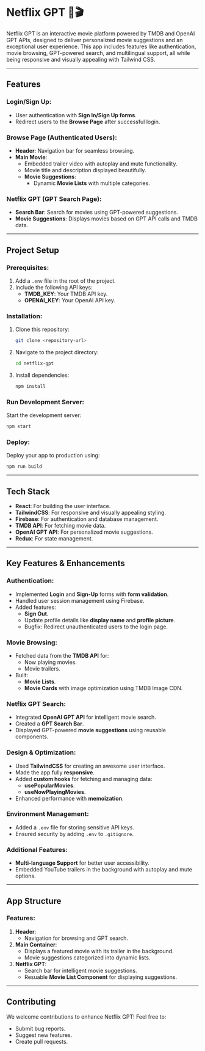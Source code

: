 # Netflix GPT 🎥🎬

Netflix GPT is an interactive movie platform powered by TMDB and OpenAI GPT APIs, designed to deliver personalized movie suggestions and an exceptional user experience. This app includes features like authentication, movie browsing, GPT-powered search, and multilingual support, all while being responsive and visually appealing with Tailwind CSS.

---

## Features

### Login/Sign Up:
- User authentication with **Sign In/Sign Up forms**.
- Redirect users to the **Browse Page** after successful login.

### Browse Page (Authenticated Users):
- **Header**: Navigation bar for seamless browsing.
- **Main Movie**:
  - Embedded trailer video with autoplay and mute functionality.
  - Movie title and description displayed beautifully.
  - **Movie Suggestions**:
    - Dynamic **Movie Lists** with multiple categories.

### Netflix GPT (GPT Search Page):
- **Search Bar**: Search for movies using GPT-powered suggestions.
- **Movie Suggestions**: Displays movies based on GPT API calls and TMDB data.

---

## Project Setup

### Prerequisites:
1. Add a `.env` file in the root of the project.
2. Include the following API keys:
   - **TMDB_KEY**: Your TMDB API key.
   - **OPENAI_KEY**: Your OpenAI API key.

### Installation:
1. Clone this repository:
   ```bash
   git clone <repository-url>
   ```
2. Navigate to the project directory:
   ```bash
   cd netflix-gpt
   ```
3. Install dependencies:
   ```bash
   npm install
   ```

### Run Development Server:
Start the development server:
```bash
npm start
```

### Deploy:
Deploy your app to production using:
```bash
npm run build
```

---

## Tech Stack
- **React**: For building the user interface.
- **TailwindCSS**: For responsive and visually appealing styling.
- **Firebase**: For authentication and database management.
- **TMDB API**: For fetching movie data.
- **OpenAI GPT API**: For personalized movie suggestions.
- **Redux**: For state management.

---

## Key Features & Enhancements

### Authentication:
- Implemented **Login** and **Sign-Up** forms with **form validation**.
- Handled user session management using Firebase.
- Added features:
  - **Sign Out**.
  - Update profile details like **display name** and **profile picture**.
  - Bugfix: Redirect unauthenticated users to the login page.

### Movie Browsing:
- Fetched data from the **TMDB API** for:
  - Now playing movies.
  - Movie trailers.
- Built:
  - **Movie Lists**.
  - **Movie Cards** with image optimization using TMDB Image CDN.

### Netflix GPT Search:
- Integrated **OpenAI GPT API** for intelligent movie search.
- Created a **GPT Search Bar**.
- Displayed GPT-powered **movie suggestions** using reusable components.

### Design & Optimization:
- Used **TailwindCSS** for creating an awesome user interface.
- Made the app fully **responsive**.
- Added **custom hooks** for fetching and managing data:
  - **usePopularMovies**.
  - **useNowPlayingMovies**.
- Enhanced performance with **memoization**.

### Environment Management:
- Added a `.env` file for storing sensitive API keys.
- Ensured security by adding `.env` to `.gitignore`.

### Additional Features:
- **Multi-language Support** for better user accessibility.
- Embedded YouTube trailers in the background with autoplay and mute options.

---

## App Structure

### Features:
1. **Header**:
   - Navigation for browsing and GPT search.
2. **Main Container**:
   - Displays a featured movie with its trailer in the background.
   - Movie suggestions categorized into dynamic lists.
3. **Netflix GPT**:
   - Search bar for intelligent movie suggestions.
   - Resuable **Movie List Component** for displaying suggestions.

---

## Contributing
We welcome contributions to enhance Netflix GPT! Feel free to:
- Submit bug reports.
- Suggest new features.
- Create pull requests.
